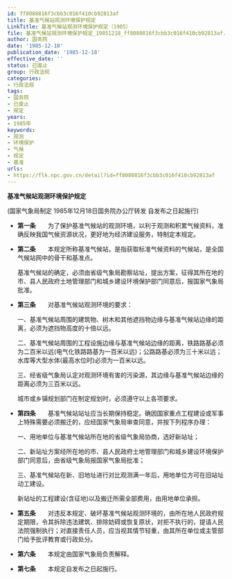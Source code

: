 ```yaml
---
id: ff8080816f3cbb3c016f410cb92813af
title: 基准气候站观测环境保护规定
LinkTitle: 基准气候站观测环境保护规定（1985）
file: 基准气候站观测环境保护规定_19851218_ff8080816f3cbb3c016f410cb92813af.docx
author: 国务院
date: '1985-12-18'
publication_date: '1985-12-18'
effective_date: ''
status: 已废止
group: 行政法规
categories:
- 行政法规
tags:
- 国务院
- 已废止
- 规定
years:
- 1985年
keywords:
- 观测
- 环境保护
- 气候
- 规定
- 基准
urls:
- https://flk.npc.gov.cn/detail?id=ff8080816f3cbb3c016f410cb92813af
---
```


**基准气候站观测环境保护规定**

(国家气象局制定 1985年12月18日国务院办公厅转发 自发布之日起施行)

- **第一条**　　为了保护基准气候站的观测环境，以利于观测和积累气候资料，准确反映我国气候资源状况，更好地为经济建设服务，特制定本规定。

- **第二条**　　本规定所称基准气候站，是指获取标准气候资料的气候站，是全国气候站网中的骨干和基准点。

  基准气候站的确定，必须由省级气象局勘察站址，提出方案，征得其所在地的市、县人民政府土地管理部门和城乡建设环境保护部门同意后，报国家气象局批准。

- **第三条**　　对基准气候站观测环境的要求：

  一、基准气候站周围的建筑物、树木和其他遮挡物边缘与基准气候站边缘的距离，必须为遮挡物高度的十倍以远。

  二、基准气候站周围的工程设施边缘与基准气候站边缘的距离，铁路路基必须为二百米以远(电气化铁路路基为一百米以远)；公路路基必须为三十米以远；水库等大型水体(最高水位时)必须为一百米以远。

  三、经省级气象局认定对观测环境有害的污染源，其边缘与基准气候站边缘的距离必须为三百米以远。

  城市或乡镇规划部门在制定规划时，必须遵守以上各项要求。

- **第四条**　　基准气候站站址应当长期保持稳定。确因国家重点工程建设或军事上特殊需要必须搬迁的，应经国家气象局审查同意，并按下列程序办理：

  一、用地单位与基准气候站所在地的省级气象局协商，选好新站址；

  二、新站址方案经所在地的市、县人民政府土地管理部门和城乡建设环境保护部门同意后，由省级气象局报国家气象局批准；

  三、基准气候站在新、旧地址进行对比观测满一年后，用地单位方可在旧站址动工建设。

  新站址的工程建设(含征地)以及搬迁所需全部费用，由用地单位承担。

- **第五条**　　对违反本规定、破坏基准气候站观测环境的，由所在地人民政府规定期限，令其拆除违法建筑、排除妨碍或恢复原状，对拒不执行的，提请人民法院强制执行；对直接责任人员，应当视其情节轻重，由其所在单位或主管部门给予批评教育或行政处分。

- **第六条**　　本规定由国家气象局负责解释。

- **第七条**　　本规定自发布之日起施行。
